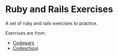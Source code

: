 # Ruby and Rails Exercises

A set of ruby and rails exercises to practice.

Exercises are from:

* [Codewars](https://www.codewars.com "Codewars Homepage")
* [Codeschool](https://www.codeschool.com/ "Codeschool Homepage")
